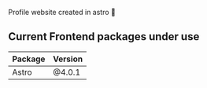 Profile website created in astro 🚀 

## Current Frontend packages under use

| Package | Version |
| ------- | ------- |
| Astro   | @4.0.1  |


